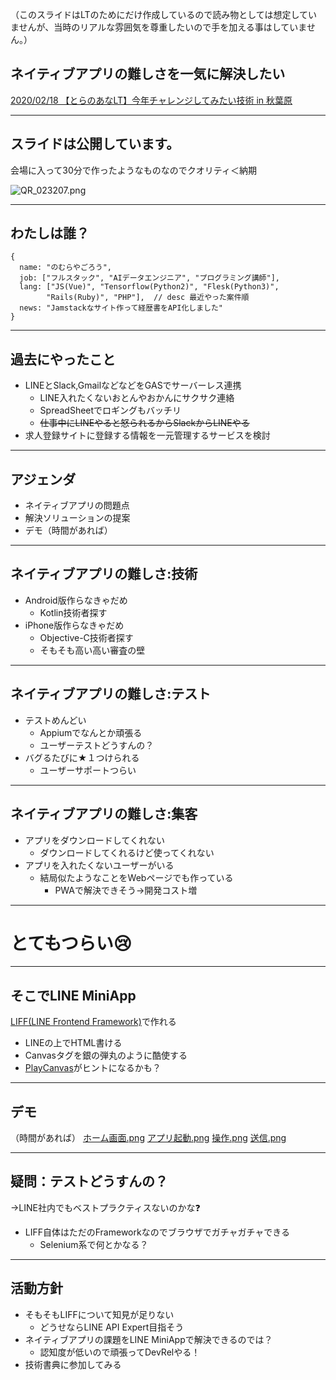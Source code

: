 （このスライドはLTのためにだけ作成しているので読み物としては想定していませんが、当時のリアルな雰囲気を尊重したいので手を加える事はしていません。）

## ネイティブアプリの難しさを一気に解決したい
[2020/02/18 【とらのあなLT】今年チャレンジしてみたい技術 in 秋葉原](https://yumenosora.connpass.com/event/164204/)

---

## スライドは公開しています。
会場に入って30分で作ったようなものなのでクオリティ＜納期

![QR_023207.png](https://qiita-image-store.s3.ap-northeast-1.amazonaws.com/0/122800/68120c51-56ef-af8d-98bd-d53ca23d40e8.png)

---

## わたしは誰？
```
{
  name: "のむらやごろう",
  job: ["フルスタック", "AIデータエンジニア", "プログラミング講師"],
  lang: ["JS(Vue)", "Tensorflow(Python2)", "Flesk(Python3)",
        "Rails(Ruby)", "PHP"],  // desc 最近やった案件順
  news: "Jamstackなサイト作って経歴書をAPI化しました"
}
```

---

## 過去にやったこと
- LINEとSlack,GmailなどなどをGASでサーバーレス連携
  - LINE入れたくないおとんやおかんにサクサク連絡
  - SpreadSheetでロギングもバッチリ
  - <s>仕事中にLINEやると怒られるからSlackからLINEやる</s>
- 求人登録サイトに登録する情報を一元管理するサービスを検討

---

## アジェンダ
- ネイティブアプリの問題点
- 解決ソリューションの提案
- デモ（時間があれば）

---

## ネイティブアプリの難しさ:技術
- Android版作らなきゃだめ
  - Kotlin技術者探す
- iPhone版作らなきゃだめ
  - Objective-C技術者探す
  - そもそも高い高い審査の壁

---

## ネイティブアプリの難しさ:テスト
- テストめんどい
  - Appiumでなんとか頑張る
  - ユーザーテストどうすんの？
- バグるたびに★１つけられる
  - ユーザーサポートつらい

---

## ネイティブアプリの難しさ:集客
- アプリをダウンロードしてくれない
  - ダウンロードしてくれるけど使ってくれない
- アプリを入れたくないユーザーがいる
  - 結局似たようなことをWebページでも作っている
    - PWAで解決できそう→開発コスト増

---

# とてもつらい:cry: 

---

## そこでLINE MiniApp
[LIFF(LINE Frontend Framework)](https://developers.line.biz/ja/docs/liff/overview/)で作れる
- LINEの上でHTML書ける
- Canvasタグを銀の弾丸のように酷使する
- [PlayCanvas](https://playcanvas.jp/)がヒントになるかも？

---

## デモ
（時間があれば）
[ホーム画面.png](https://qiita-image-store.s3.ap-northeast-1.amazonaws.com/0/122800/593f9fc9-20d2-b7c7-ee61-d4b868f8dc40.png)
[アプリ起動.png](https://qiita-image-store.s3.ap-northeast-1.amazonaws.com/0/122800/b28a0dd7-9a37-43ba-cd66-7a1127cedb8b.png)
[操作.png](https://qiita-image-store.s3.ap-northeast-1.amazonaws.com/0/122800/ccbc172b-4e4e-00ee-bcc9-1c36d3e11c4d.png)
[送信.png](https://qiita-image-store.s3.ap-northeast-1.amazonaws.com/0/122800/6aa3060d-a008-ea4b-855e-8591efabba8f.png)

---

## 疑問：テストどうすんの？
→LINE社内でもベストプラクティスないのかな:question: 
- LIFF自体はただのFrameworkなのでブラウザでガチャガチャできる
  - Selenium系で何とかなる？

---

## 活動方針
- そもそもLIFFについて知見が足りない
  - どうせならLINE API Expert目指そう
- ネイティブアプリの課題をLINE MiniAppで解決できるのでは？
  - 認知度が低いので頑張ってDevRelやる！
- 技術書典に参加してみる


